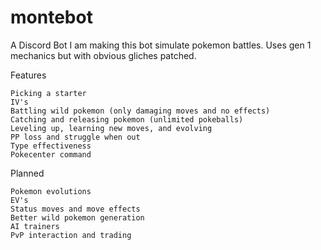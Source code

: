 # montebot
A Discord Bot
I am making this bot simulate pokemon battles. Uses gen 1 mechanics but with obvious gliches patched. 


Features

    Picking a starter
    IV's
    Battling wild pokemon (only damaging moves and no effects)
    Catching and releasing pokemon (unlimited pokeballs)
    Leveling up, learning new moves, and evolving
    PP loss and struggle when out
    Type effectiveness
    Pokecenter command
    
Planned

    Pokemon evolutions
    EV's
    Status moves and move effects
    Better wild pokemon generation
    AI trainers
    PvP interaction and trading
